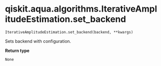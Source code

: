 # qiskit.aqua.algorithms.IterativeAmplitudeEstimation.set\_backend

`IterativeAmplitudeEstimation.set_backend(backend, **kwargs)`

Sets backend with configuration.

**Return type**

`None`
